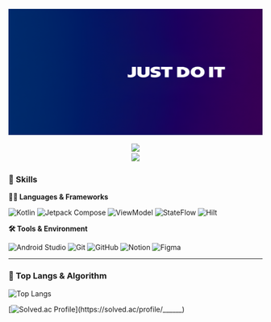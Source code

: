 <!-- Header -->

<p align="center">
  <img src="https://github.com/JustDoIt-Lee/JustDoIt-Lee/blob/main/Just%20Do%20It.png" width="700" height="250">
</p>

<p align="center">
  <img src="https://img.shields.io/badge/DEV-개발도_할_줄_아는-4682B4?style=flat&logo=android&logoColor=white" height="25"><br>
  <img src="https://img.shields.io/badge/PM-이강륜-blueviolet?style=flat&logo=github&logoColor=white" height="25">
</p>

<!-- Body -->

### 🦾 Skills

**🧑‍💻 Languages & Frameworks**

![Kotlin](https://img.shields.io/badge/Kotlin-7F52FF?style=for-the-badge&logo=kotlin&logoColor=white)
![Jetpack Compose](https://img.shields.io/badge/Jetpack_Compose-4285F4?style=for-the-badge&logo=jetpackcompose&logoColor=white)
![ViewModel](https://img.shields.io/badge/ViewModel-Architecture-blue?style=for-the-badge&logo=android&logoColor=white)
![StateFlow](https://img.shields.io/badge/StateFlow-Kotlin-orange?style=for-the-badge&logo=kotlin&logoColor=white)
![Hilt](https://img.shields.io/badge/Hilt-DI-purple?style=for-the-badge&logo=dagger&logoColor=white)

**🛠️ Tools & Environment**

![Android Studio](https://img.shields.io/badge/Android_Studio-3DDC84?style=for-the-badge&logo=androidstudio&logoColor=white)
![Git](https://img.shields.io/badge/Git-F05032?style=for-the-badge&logo=git&logoColor=white)
![GitHub](https://img.shields.io/badge/GitHub-181717?style=for-the-badge&logo=github&logoColor=white)
![Notion](https://img.shields.io/badge/Notion-000000?style=for-the-badge&logo=notion&logoColor=white)
![Figma](https://img.shields.io/badge/Figma-F24E1E?style=for-the-badge&logo=figma&logoColor=white)

---

### 🚌 Top Langs & Algorithm

![Top Langs](https://github-readme-stats.vercel.app/api/top-langs/?username=JustDoIt-Lee&layout=compact&theme=default)

[![Solved.ac Profile](http://mazassumnida.wtf/api/v2/generate_badge?boj=______)](https://solved.ac/profile/______)
